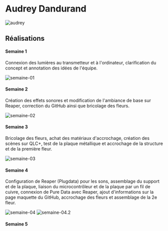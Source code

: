 # Audrey Dandurand

![audrey](https://github.com/user-attachments/assets/232ef319-e786-40d9-ae43-4acfa4378a5a)

## Réalisations

#### Semaine 1

Connexion des lumières au transmetteur et à l'ordinateur, clarification du concept et annotation des idées de l'équipe.

![semaine-01](https://github.com/user-attachments/assets/00c3c77a-391a-410e-92f0-ecbbac9b4fdd)

#### Semaine 2

Création des effets sonores et modification de l'ambiance de base sur Reaper, correction du GitHub ainsi que bricolage des fleurs.

![semaine-02](https://github.com/user-attachments/assets/0a13c916-52e8-4f10-a5f3-fd0a251e64a4)

#### Semaine 3

Bricolage des fleurs, achat des matériaux d'accrochage, création des scènes sur QLC+, test de la plaque métallique et accrochage de la structure et de la première fleur.

![semaine-03](https://github.com/user-attachments/assets/cb36fa53-a55d-4778-9f5d-21d1128a90c9)

#### Semaine 4

Configuration de Reaper (Plugdata) pour les sons, assemblage du support et de la plaque, liaison du microcontrôleur et de la plaque par un fil de cuivre, connexion de Pure Data avec Reaper, ajout d'informations sur la page maquette du GitHub, accrochage des fleurs et assemblage de la 2e fleur.

![semaine-04](https://github.com/user-attachments/assets/10a03411-cfc7-4522-be77-07f1f3928492)
![semaine-04.2](https://github.com/user-attachments/assets/700cbc6e-d66f-4c7d-b959-2c0923b32cdd)

#### Semaine 5